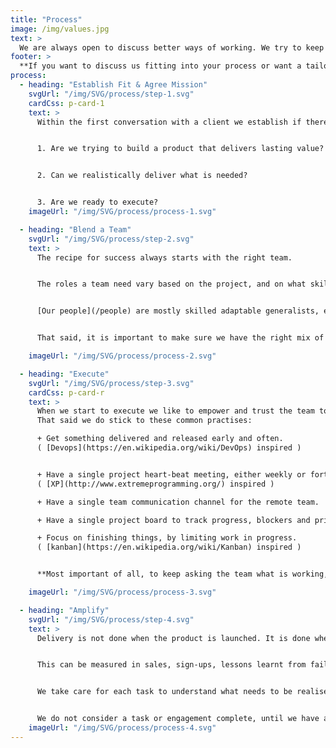 ```yaml
---
title: "Process"
image: /img/values.jpg
text: >
  We are always open to discuss better ways of working. We try to keep the balance right between having a light process that empowers people, and having enough process to stay organized. If you have feedback on our process we would really enjoy discussing it. [Talk process with us?](/contact)
footer: >
  **If you want to discuss us fitting into your process or want a tailored execution plan we are happy to expand on this in a pitch. [Let us Pitch?](/contact)**
process:
  - heading: "Establish Fit & Agree Mission"
    svgUrl: "/img/SVG/process/step-1.svg"
    cardCss: p-card-1
    text: >
      Within the first conversation with a client we establish if there is a fit. Our goal is to answer three questions.


      1. Are we trying to build a product that delivers lasting value?


      2. Can we realistically deliver what is needed?


      3. Are we ready to execute?
    imageUrl: "/img/SVG/process/process-1.svg"

  - heading: "Blend a Team"
    svgUrl: "/img/SVG/process/step-2.svg"
    text: >
      The recipe for success always starts with the right team.


      The roles a team need vary based on the project, and on what skills our client brings to the table. 


      [Our people](/people) are mostly skilled adaptable generalists, each having their own specialities and strengths. We can deliver a good job across most aspects of the project.  


      That said, it is important to make sure we have the right mix of business skills, technical skills and specialist skills to succeed. If we need to call in specialist expertise to deliver we will let you know.

    imageUrl: "/img/SVG/process/process-2.svg"

  - heading: "Execute"
    svgUrl: "/img/SVG/process/step-3.svg"
    cardCss: p-card-r
    text: >
      When we start to execute we like to empower and trust the team to mostly self-organize to maximize delivery.
      That said we do stick to these common practises:

      + Get something delivered and released early and often. 
      ( [Devops](https://en.wikipedia.org/wiki/DevOps) inspired )


      + Have a single project heart-beat meeting, either weekly or fortnighthly. 
      ( [XP](http://www.extremeprogramming.org/) inspired )

      + Have a single team communication channel for the remote team.

      + Have a single project board to track progress, blockers and priotization.

      + Focus on finishing things, by limiting work in progress. 
      ( [kanban](https://en.wikipedia.org/wiki/Kanban) inspired ) 


      **Most important of all, to keep asking the team what is working, listening to their answers and adapting accordingly!**

    imageUrl: "/img/SVG/process/process-3.svg"

  - heading: "Amplify"
    svgUrl: "/img/SVG/process/step-4.svg"
    text: >
      Delivery is not done when the product is launched. It is done when value is created and maximized. 


      This can be measured in sales, sign-ups, lessons learnt from failures or brand-awareness. 


      We take care for each task to understand what needs to be realised to maximize its success. 


      We do not consider a task or engagement complete, until we have amplified the value to its full potential.
    imageUrl: "/img/SVG/process/process-4.svg"
---
```

